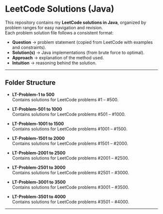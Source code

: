 # LeetCode Solutions (Java)

This repository contains my **LeetCode solutions in Java**, organized by problem ranges for easy navigation and revision.  
Each problem solution file follows a consistent format:

- **Question** → problem statement (copied from LeetCode with examples and constraints).  
- **Solution(s)** → Java implementations (from brute force to optimal).  
- **Approach** → explanation of the method used.  
- **Intuition** → reasoning behind the solution.  

---

## Folder Structure

- **LT-Problem-1 to 500**  
  Contains solutions for LeetCode problems #1 – #500.  

- **LT-Problem-501 to 1000**  
  Contains solutions for LeetCode problems #501 – #1000.  

- **LT-Problem-1001 to 1500**  
  Contains solutions for LeetCode problems #1001 – #1500.  

- **LT-Problem-1501 to 2000**  
  Contains solutions for LeetCode problems #1501 – #2000.  

- **LT-Problem-2001 to 2500**  
  Contains solutions for LeetCode problems #2001 – #2500.  

- **LT-Problem-2501 to 3000**  
  Contains solutions for LeetCode problems #2501 – #3000.  

- **LT-Problem-3001 to 3500**  
  Contains solutions for LeetCode problems #3001 – #3500.  

- **LT-Problem-3501 to 4000**  
  Contains solutions for LeetCode problems #3501 – #4000.  

---